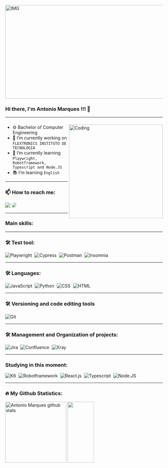 [<img src="https://user-images.githubusercontent.com/74038190/212750155-3ceddfbd-19d3-40a3-87af-8d329c8323c4.gif" alt="IMG" width="1200" height="300">](URL_DO_DESTINO)




### Hi there, I'm  Antonio Marques !!! 👋

---
<h3 align="center"></h3>
<img align="right" alt="Coding" width="300" src="https://cdn.dribbble.com/users/1162077/screenshots/3848914/programmer.gif">

- ⚙️ Bachelor of Computer Engineering
- 🔭 I’m currently working on ```FLEXTRONICS INSTITUTO DE TECNOLOGIA```
- 🌱 I’m currently learning  ```Playwright, Robotframework, Typescript and Node.JS ```
- 📚 I’m learning ```English```

---
###  📫 How to reach me:
<div align="width"> 
<a href = "mailto:antonio.marques.pf@gmail.com"> <img src="https://img.shields.io/badge/-Gmail-%23333?style=for-the-badge&logo=gmail&logoColor=white"></a>
<a href="https://www.linkedin.com/in/antonio-marques-53969511b/" target="_blank"><img src="https://img.shields.io/badge/-LinkedIn-%230077B5?style=for-the-badge&logo=linkedin&logoColor=white" style="border-radius: 40px" target="_blank"></a> 
</div>

---

### Main skills:
---
### 🛠 Test tool:
![Playwright](https://img.shields.io/badge/-Playwright-5849BE?style=for-the-badge&logo=playwright&labelColor=5849BE)&nbsp;
![Cypress](https://img.shields.io/badge/-Cypress-5849BE?style=for-the-badge&logo=cypress&labelColor=5849BE)&nbsp;
![Postman](https://img.shields.io/badge/-Postman-5849BE?style=for-the-badge&logo=postman&labelColor=5849BE)&nbsp;
![Insomnia](https://img.shields.io/badge/-Insomnia-5849BE?style=for-the-badge&logo=insomnia&labelColor=5849BE)&nbsp;

---
### 🛠 Languages:
![JavaScript](https://img.shields.io/badge/-JavaScript-5849BE?style=for-the-badge&logo=JavaScript&labelColor=5849BE)&nbsp;
![Python](https://img.shields.io/badge/-Python-5849BE?style=for-the-badge&logo=python&labelColor=5849BE)&nbsp;
![CSS](https://img.shields.io/badge/-CSS-5849BE?style=for-the-badge&logo=CSS3&logoColor=1572B6&labelColor=5849BE)&nbsp;
![HTML](https://img.shields.io/badge/-HTML-5849BE?style=for-the-badge&logo=Html5&logoColor=ffa500&labelColor=5849BE)&nbsp;

---
### 🛠 Versioning and code editing tools 
![Git](https://img.shields.io/badge/-Git-5849BE?style=for-the-badge&logo=git&labelColor=5849BE)&nbsp;

---
### 🛠  Management and Organization of projects:
![Jira](https://img.shields.io/badge/-Jira-5849BE?style=for-the-badge&logo=jira&labelColor=5849BE)&nbsp;
![Confluence](https://img.shields.io/badge/-Confluence-5849BE?style=for-the-badge&logo=Confluence&labelColor=5849BE)&nbsp;
![Xray](https://img.shields.io/badge/-Xray-5849BE?style=for-the-badge&logo=Xray&labelColor=5849BE)&nbsp;

---
### Studying in this moment:
![K6](https://img.shields.io/badge/-K6-5849BE?style=for-the-badge&logo=K6&labelColor=5849BE)&nbsp;
![Robotframework](https://img.shields.io/badge/-Robotframework-5849BE?style=for-the-badge&logo=Robotframework&labelColor=5849BE)&nbsp;
![React.js](https://img.shields.io/badge/-React.js-5849BE?style=for-the-badge&logo=React.js&labelColor=5849BE)&nbsp;
![Typescript](https://img.shields.io/badge/-Typescript-5849BE?style=for-the-badge&logo=Typescript&labelColor=5849BE)&nbsp;
![Node.JS](https://img.shields.io/badge/-Node.JS-5849BE?style=for-the-badge&logo=Node.JS&labelColor=5849BE)&nbsp;

----
### 🔥 My Github Statistics:  
<div align="width">  
<img height="195px" href="https://github.com/Antonio-Marquess/github-readme-stats"src="https://github-readme-stats.vercel.app/api/?username=Antonio-Marquess&show_icons=true&include_all_commits=true&theme=buefy&hide_border=true&title_color=00FFFF&icon_color=7FFFD4&text_color=c9d1d9&bg_color=0d1117&cache_seconds=1800" alt="Antonio Marques github stats" />
<img width="41%" height="195px" src="https://github-readme-stats.vercel.app/api/top-langs?username=Antonio-Marquess&langs_count=6&show_icons=true&layout=compact&hide_border=true&title_color=00FFFF&text_color=7FFFD4&bg_color=0d1117" />
</div>

